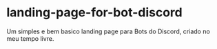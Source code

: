 # landing-page-for-bot-discord
 Um simples e bem basico landing page para Bots do Discord, criado no meu tempo livre.
